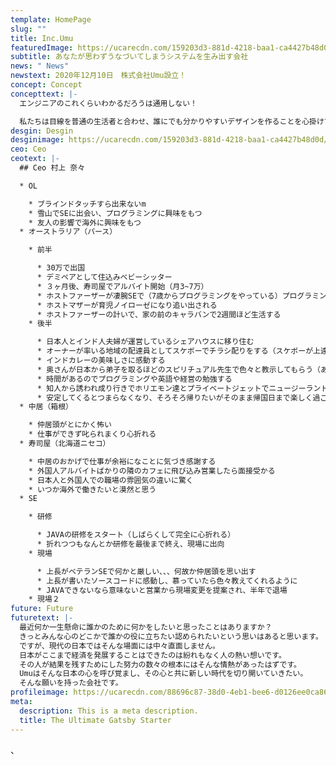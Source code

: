 ```yaml
---
template: HomePage
slug: ""
title: Inc.Umu
featuredImage: https://ucarecdn.com/159203d3-881d-4218-baa1-ca4427b48d0d/
subtitle: あなたが思わずうなづいてしまうシステムを生み出す会社
news: " News"
newstext: 2020年12月10日　株式会社Umu設立！
concept: Concept
concepttext: |-
  エンジニアのこれくらいわかるだろうは通用しない！

  私たちは目線を普通の生活者と合わせ、誰にでも分かりやすいデザインを作ることを心掛けています。
desgin: Desgin
desginimage: https://ucarecdn.com/159203d3-881d-4218-baa1-ca4427b48d0d/
ceo: Ceo
ceotext: |-
  ## Ceo 村上 奈々

  * OL

    * ブラインドタッチすら出来ないm
    * 雪山でSEに出会い、プログラミングに興味をもつ
    * 友人の影響で海外に興味をもつ
  * オーストラリア（パース）

    * 前半

      * 30万で出国
      * デミペアとして住込みベビーシッター
      * ３ヶ月後、寿司屋でアルバイト開始（月3~7万）
      * ホストファーザーが凄腕SEで（7歳からプログラミングをやっている）プログラミングを教えてもらう
      * ホストマザーが育児ノイローゼになり追い出される
      * ホストファーザーの計いで、家の前のキャラバンで2週間ほど生活する
    * 後半

      * 日本人とインド人夫婦が運営しているシェアハウスに移り住む
      * オーナーが率いる地域の配達員としてスケボーでチラシ配りをする（スケボーが上達）
      * インドカレーの美味しさに感動する
      * 奥さんが日本から弟子を取るほどのスピリチュアル先生で色々と教示してもらう（あまり覚えてない）
      * 時間があるのでプログラミングや英語や経営の勉強する
      * 知人から誘われ成り行きでホリエモン達とプライベートジェットでニュージーランドに行く
      * 安定してくるとつまらなくなり、そろそろ帰りたいがそのまま帰国日まで楽しく過ごす
  * 中居（箱根）

    * 仲居頭がとにかく怖い
    * 仕事ができず叱られまくり心折れる
  * 寿司屋（北海道ニセコ）

    * 中居のおかげで仕事が余裕になことに気づき感謝する
    * 外国人アルバイトばかりの隣のカフェに飛び込み営業したら面接受かる
    * 日本人と外国人での職場の雰囲気の違いに驚く
    * いつか海外で働きたいと漠然と思う
  * SE

    * 研修

      * JAVAの研修をスタート（しばらくして完全に心折れる）
      * 折れつつもなんとか研修を最後まで終え、現場に出向
    * 現場

      * 上長がベテランSEで何かと厳しい、、、何故か仲居頭を思い出す
      * 上長が書いたソースコードに感動し、慕っていたら色々教えてくれるように
      * JAVAできないなら意味ないと営業から現場変更を提案され、半年で退場
    * 現場２
future: Future
futuretext: |-
  最近何か一生懸命に誰かのために何かをしたいと思ったことはありますか？
  きっとみんな心のどこかで誰かの役に立ちたい認められたいという思いはあると思います。
  ですが、現代の日本ではそんな場面には中々直面しません。
  日本がここまで経済を発展することはできたのは紛れもなく人の熱い想いです。
  その人が結果を残すためにした努力の数々の根本にはそんな情熱があったはずです。
  Umuはそんな日本の心を呼び覚まし、その心と共に新しい時代を切り開いていきたい。
  そんな願いを持った会社です。
profileimage: https://ucarecdn.com/88696c87-38d0-4eb1-bee6-d0126ee0ca86/
meta:
  description: This is a meta description.
  title: The Ultimate Gatsby Starter
---
```

、